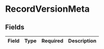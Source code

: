 # RecordVersionMeta


## Fields

| Field       | Type        | Required    | Description |
| ----------- | ----------- | ----------- | ----------- |
